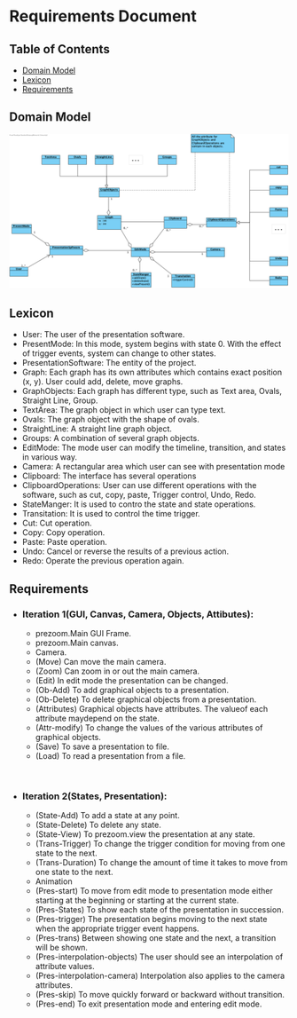 # Requirements Document

## Table of Contents
    
 - [Domain Model](#domain-model)
 - [Lexicon](#lexicon)
 - [Requirements](#requirements)

## Domain Model
![Domain prezoom.model](res/DomainDiagram_new1_.png)


## Lexicon

- User: The user of the presentation software.
- PresentMode: In this mode, system begins with state 0. With the effect of trigger events, system can change to other states.
- PresentationSoftware: The entity of the project.
- Graph: Each graph has its own attributes which contains exact position (x, y). User could add, delete, move graphs.
- GraphObjects: Each graph has different type, such as Text area, Ovals, Straight Line, Group.
- TextArea: The graph object in which user can type text.
- Ovals: The graph object with the shape of ovals.
- StraightLine: A straight line graph object.
- Groups: A combination of several graph objects.
- EditMode: The mode user can modify the timeline, transition, and states in various way. 
- Camera: A rectangular area which user can see with presentation mode
- Clipboard: The interface has several operations
- ClipboardOperations: User can use different operations with the software, such as cut, copy, paste, Trigger control, Undo, Redo. 
- StateManger: It is used to contro the state and state operations.
- Transitation: It is used to control the time trigger.
- Cut: Cut operation.
- Copy: Copy operation.
- Paste: Paste operation.
- Undo: Cancel or reverse the results of a previous action.
- Redo: Operate the previous operation again.


## Requirements

+ ### __Iteration 1__(GUI, Canvas, Camera, Objects, Attibutes):
  + prezoom.Main GUI Frame.
  + prezoom.Main canvas.
  + Camera.
  + (Move) Can move the main camera.
  + (Zoom) Can zoom in or out the main camera.
  + (Edit) In edit mode the presentation can be changed.
  + (Ob-Add) To add graphical objects to a presentation.
  + (Ob-Delete) To delete graphical objects from a presentation.
  + (Attributes) Graphical objects have attributes. The valueof each attribute maydepend on the state.
  + (Attr-modify) To change the values of the various attributes of graphical objects.
  + (Save) To save a presentation to file.
  + (Load) To read a presentation from a file.  
<br/>

+ ### __Iteration 2__(States, Presentation):
  + (State-Add) To add a state at any point.
  + (State-Delete) To delete any state.
  + (State-View) To prezoom.view the presentation at any state.
  + (Trans-Trigger) To change the trigger condition for moving from one state to the next.
  + (Trans-Duration) To change the amount of time it takes to move from one state to the next.
  + Animation
  + (Pres-start) To move from edit mode to presentation mode either starting at the beginning or starting at the current state.
  + (Pres-States) To show each state of the presentation in succession.
  + (Pres-trigger) The presentation begins moving to the next state when the appropriate trigger event happens.
  + (Pres-trans) Between showing one state and the next, a transition will be shown.
  + (Pres-interpolation-objects) The user should see an interpolation of attribute values.
  + (Pres-interpolation-camera) Interpolation also applies to the camera attributes.
  + (Pres-skip) To move quickly forward or backward without transition.
  + (Pres-end) To exit presentation mode and entering edit mode.

